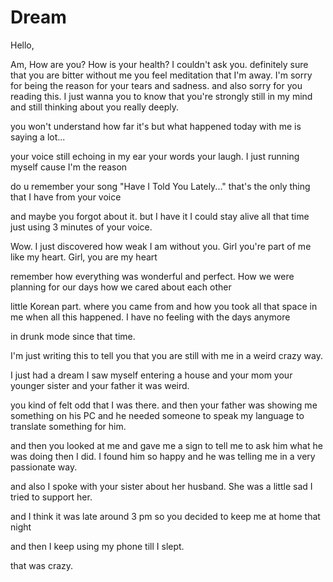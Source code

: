 # Dream
Hello,

Am, How are you? How is your health? I couldn't ask you.
definitely sure that you are bitter without me you feel meditation that I'm away. I'm sorry for being the reason for your tears and sadness.
and also sorry for you reading this. I just wanna you to know that you're strongly still in my mind and still thinking about you really deeply.

you won't understand how far it's but what happened today with me is saying a lot...

your voice still echoing in my ear your words your laugh. I just running myself cause I'm the reason

do u remember your song "Have I Told You Lately..." that's the only thing that I have from your voice

and maybe you forgot about it. but I have it I could stay alive all that time just using 3 minutes of your voice.

Wow. I just discovered how weak I am without you. Girl you're part of me like my heart. Girl, you are my heart

remember how everything was wonderful and perfect. How we were planning for our days how we cared about each other

little Korean part. where you came from and how you took all that space in me when all this happened. I have no feeling with the days anymore

in drunk mode since that time.

I'm just writing this to tell you that you are still with me in a weird crazy way.

I just had a dream I saw myself entering a house and your mom your younger sister and your father it was weird.

you kind of felt odd that I was there. and then your father was showing me something on his PC and he needed someone to speak my language to translate something for him.

and then you looked at me and gave me a sign to tell me to ask him what he was doing then I did. I found him so happy and he was telling me in a very passionate way.

and also I spoke with your sister about her husband. She was a little sad I tried to support her.

and I think it was late around 3 pm so you decided to keep me at home that night

and then I keep using my phone till I slept.

that was crazy.
